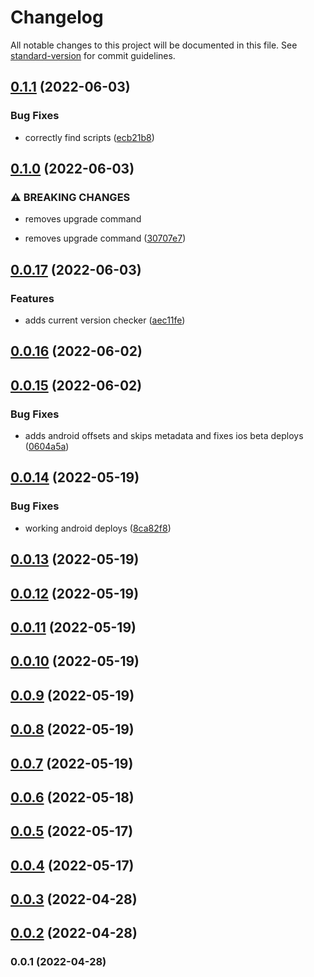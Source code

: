 # Changelog

All notable changes to this project will be documented in this file. See [standard-version](https://github.com/conventional-changelog/standard-version) for commit guidelines.

## [0.1.1](https://github.com/apollosproject/cli/compare/v0.1.0...v0.1.1) (2022-06-03)


### Bug Fixes

* correctly find scripts ([ecb21b8](https://github.com/apollosproject/cli/commit/ecb21b8eff6c4ba8435c8509c3c4435ef59cfe66))

## [0.1.0](https://github.com/apollosproject/cli/compare/v0.0.17...v0.1.0) (2022-06-03)


### ⚠ BREAKING CHANGES

* removes upgrade command

* removes upgrade command ([30707e7](https://github.com/apollosproject/cli/commit/30707e7dd300ad910cce828396ee5b2949453a99))

## [0.0.17](https://github.com/apollosproject/cli/compare/v0.0.16...v0.0.17) (2022-06-03)


### Features

* adds current version checker ([aec11fe](https://github.com/apollosproject/cli/commit/aec11fe76393cc2fe6c0658ea53f3c26ab973612))

## [0.0.16](https://github.com/apollosproject/cli/compare/v0.0.15...v0.0.16) (2022-06-02)

## [0.0.15](https://github.com/apollosproject/cli/compare/v0.0.14...v0.0.15) (2022-06-02)


### Bug Fixes

* adds android offsets and skips metadata and fixes ios beta deploys ([0604a5a](https://github.com/apollosproject/cli/commit/0604a5ae22ca4900524b90b473780d3f88c24b14))

## [0.0.14](https://github.com/apollosproject/cli/compare/v0.0.13...v0.0.14) (2022-05-19)


### Bug Fixes

* working android deploys ([8ca82f8](https://github.com/apollosproject/cli/commit/8ca82f8534efe0addf37a7e602b425766facfee2))

## [0.0.13](https://github.com/apollosproject/cli/compare/v0.0.12...v0.0.13) (2022-05-19)

## [0.0.12](https://github.com/apollosproject/cli/compare/v0.0.11...v0.0.12) (2022-05-19)

## [0.0.11](https://github.com/apollosproject/cli/compare/v0.0.10...v0.0.11) (2022-05-19)

## [0.0.10](https://github.com/apollosproject/cli/compare/v0.0.9...v0.0.10) (2022-05-19)

## [0.0.9](https://github.com/apollosproject/cli/compare/v0.0.8...v0.0.9) (2022-05-19)

## [0.0.8](https://github.com/apollosproject/cli/compare/v0.0.7...v0.0.8) (2022-05-19)

## [0.0.7](https://github.com/apollosproject/cli/compare/v0.0.6...v0.0.7) (2022-05-19)

## [0.0.6](https://github.com/apollosproject/cli/compare/v0.0.5...v0.0.6) (2022-05-18)

## [0.0.5](https://github.com/apollosproject/cli/compare/v0.0.4...v0.0.5) (2022-05-17)

## [0.0.4](https://github.com/apollosproject/cli/compare/v0.0.3...v0.0.4) (2022-05-17)

## [0.0.3](https://github.com/apollosproject/cli/compare/v0.0.2...v0.0.3) (2022-04-28)

## [0.0.2](https://github.com/ApollosProject/cli/compare/v0.0.1...v0.0.2) (2022-04-28)

### 0.0.1 (2022-04-28)
